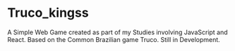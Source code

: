 # Truco_kingss
A Simple Web Game created as part of my Studies involving JavaScript and React. Based on the Common Brazilian game Truco. Still in Development.
